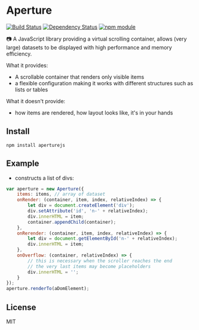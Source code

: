 # Aperture

[![Build Status](https://travis-ci.org/jedirandy/aperture.svg?branch=master)](https://travis-ci.org/jedirandy/aperture)
[![Dependency Status](https://www.versioneye.com/user/projects/57082104fcd19a00415b0fff/badge.svg?style=flat)](https://www.versioneye.com/user/projects/57082104fcd19a00415b0fff)
[![npm module](https://badge.fury.io/js/aperturejs.svg)](https://www.npmjs.org/package/aperturejs)

:camera: A JavaScript library providing a virtual scrolling container, allows (very large) datasets to be displayed with high performance and memory efficiency.

What it provides:
* A scrollable container that renders only visible items
* a flexible configuration making it works with different structures such as lists or tables

What it doesn't provide:
* how items are rendered, how layout looks like, it's in your hands

## Install
```
npm install aperturejs
```

## Example

* constructs a list of divs:

```js
var aperture = new Aperture({
    items: items, // array of dataset
    onRender: (container, item, index, relativeIndex) => {
        let div = document.createElement('div');
        div.setAttribute('id', 'n-' + relativeIndex);
        div.innerHTML = item;
        container.appendChild(container);
    },
    onRerender: (container, item, index, relativeIndex) => {
        let div = document.getElementById('n-' + relativeIndex);
        div.innerHTML = item;
    },
    onOverflow: (container, relativeIndex) => {
        // this is necessary when the scroller reaches the end
        // the very last items may become placeholders
        div.innerHTML = '';
    }
});
aperture.renderTo(aDomElement);
```

## License
MIT
